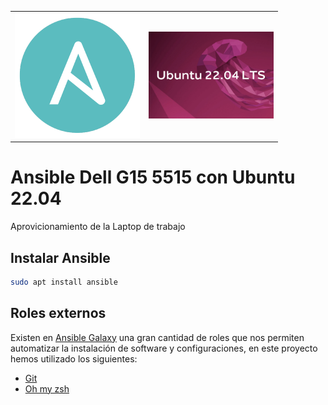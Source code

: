 
<table>
    <tr>
        <td>
            <img src="images/ansible-logo.png" width="200px">
        </td>
        <td>
            <img src="images/Ubuntu-22-04-LTS-new-features-Stackscale-blog.jpg" width="200px">
        </td>
    </tr>
</table>

# Ansible Dell G15 5515 con Ubuntu 22.04

Aprovicionamiento de la Laptop de trabajo

## Instalar Ansible

~~~sh
sudo apt install ansible
~~~

## Roles externos

Existen en [Ansible Galaxy][ansible galaxy] una gran cantidad de roles que nos permiten automatizar la instalación de software y configuraciones, en este proyecto hemos utilizado los siguientes:

* [Git](https://galaxy.ansible.com/geerlingguy/git)
* [Oh my zsh](https://galaxy.ansible.com/gantsign/oh-my-zsh)

[ansible galaxy]:https://galaxy.ansible.com/
